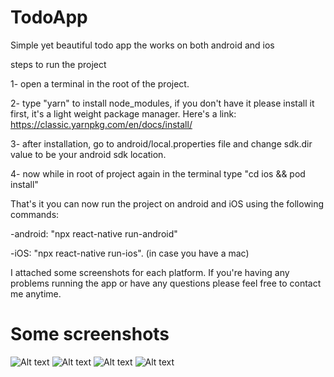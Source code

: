 # TodoApp
Simple yet beautiful todo app the works on both android and ios


steps to run the project

1- open a terminal in the root of the project.

2- type "yarn" to install node_modules, if you don't have it please install it first, it's a light weight package manager.
     Here's a link: https://classic.yarnpkg.com/en/docs/install/
     
3- after installation, go to android/local.properties file and change sdk.dir value to be your android sdk location.

4- now while in root of project again in the terminal type "cd ios && pod install"


That's it you can now run the project on android and iOS using the following commands:

-android: "npx react-native run-android"

-iOS: "npx react-native run-ios". (in case you have a mac)

I attached some screenshots for each platform.
If you're having any problems running the app or have any questions please feel free to contact me anytime.


# Some screenshots
![Alt text](./screenshots/Screenshot_1593719561.png "Optional Title")
![Alt text](./screenshots/Simulator%20Screen%20Shot%20-%20iPhone%2011%20Pro%20Max%20-%202020-07-02%20at%2022.24.31.png "Optional Title")
![Alt text](./screenshots/Simulator%20Screen%20Shot%20-%20iPhone%2011%20Pro%20Max%20-%202020-07-02%20at%2022.24.11.png "Optional Title")
![Alt text](./screenshots/Simulator%20Screen%20Shot%20-%20iPhone%2011%20Pro%20Max%20-%202020-07-02%20at%2022.24.37.png "Optional Title")

